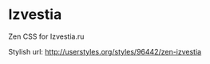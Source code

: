 # Izvestia

Zen CSS for Izvestia.ru

Stylish url: [http://userstyles.org/styles/96442/zen-izvestia
](http://userstyles.org/styles/96442/zen-izvestia "http://userstyles.org/styles/96442/zen-izvestia")

